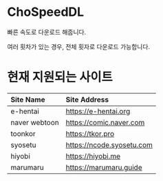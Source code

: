 # ChoSpeedDL

빠른 속도로 다운로드 해줍니다.

여러 횟차가 있는 경우, 전체 횟자로 다운로드 가능합니다.


# 현재 지원되는 사이트

|Site Name|Site Address|
|:---|:---|
|e-hentai|https://e-hentai.org|
|naver webtoon|https://comic.naver.com|
|toonkor|https://tkor.pro|
|syosetu|https://ncode.syosetu.com|
|hiyobi|https://hiyobi.me|
|marumaru|https://marumaru.guide|